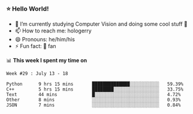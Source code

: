 ### ⭐️ Hello World!

<!--
**hologerry/hologerry** is a ✨ _special_ ✨ repository because its `README.md` (this file) appears on your GitHub profile.

Here are some ideas to get you started:

- 🔭 I’m currently working and studying on Computer Vision
- 🌱 I’m currently learning at Peking University
- 💬 Ask me about 
- 📫 How to reach me: E-mail
- 😄 Pronouns: he/his
- ⚡ Fun fact: Music is the Power
-->

- 🔭 I’m currently studying Computer Vision and doing some cool stuff 🤖
- 📫 How to reach me: hologerry
- 😄 Pronouns: he/him/his
- ⚡ Fun fact: 🍎 fan


📊 **This week I spent my time on**

<!--START_SECTION:waka-->
```text
Week #29 : July 13 - 18

Python      9 hrs 15 mins       ██████████████░░░░░░░░░░░   59.39% 
C++         5 hrs 15 mins       ████████░░░░░░░░░░░░░░░░░   33.75% 
Text        44 mins             █░░░░░░░░░░░░░░░░░░░░░░░░   4.72% 
Other       8 mins              ░░░░░░░░░░░░░░░░░░░░░░░░░   0.93% 
JSON        7 mins              ░░░░░░░░░░░░░░░░░░░░░░░░░   0.84%
```
<!--END_SECTION:waka-->
